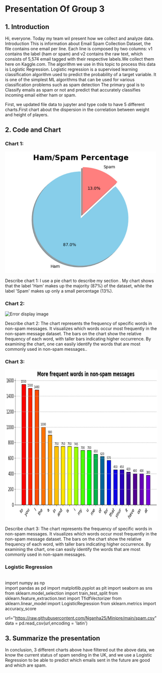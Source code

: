 <html>
<body>
<h1>Presentation Of Group 3</h1>
<h2>1. Introduction</h2>
<p>Hi, everyone. Today my team wil present how we collect and analyze data.
Introduction
This is information about Email Spam Collection Dataset, the file contains one email per line. 
Each line is composed by two columns: v1 contains the label (ham or spam) and v2 contains the raw text, which consists of 5,574 email tagged with their respective labels.We collect them here on Kaggle.com. 
The algorithm we use in this topic to process this data is Logistic Regression.
Logistic regression is a supervised learning classification algorithm used to predict the probability of a target variable. It is one of the simplest ML algorithms that can be used for various classification problems such as spam detection
The primary goal is to Classify emails as spam or not and  predict that accurately classifies incoming email either ham or spam.<p>First, we updated file data to jupyter and type code to have 5 different charts.First chart about the dispersion in the correlation between weight and height of players.</p>
<h2>2. Code and Chart</h2>
<h3>Chart 1: </h3>
<img src="Chart 1.jpg" alt="Error display image" width="500" height="400"  >
<p>Describe chart 1:
I use a pie chart to describe my section . My chart shows that the label 'Ham' makes up the majority (87%) of the dataset, while the label 'Spam' makes up only a small percentage (13%).</p>
<h3>Chart 2: </h3>
<img src="Chart 2.j[g" alt="Error display image" width="700" height="500" >
<p>Describe chart 2:
The chart represents the frequency of specific words in non-spam messages. It visualizes which words occur most frequently in the non-spam message dataset. The bars on the chart show the relative frequency of each word, with taller bars indicating higher occurrence. 
By examining the chart, one can easily identify the words that are most commonly used in non-spam messages..</p>
<h3>Chart 3: </h3>
<img src="Chart 3.jpg" alt="Error display image" width="700" height="500" >
<p>Describe chart 3:
The chart represents the frequency of specific words in non-spam messages. It visualizes which words occur most frequently in the non-spam message dataset. The bars on the chart show the relative frequency of each word, with taller bars indicating higher occurrence. 
By examining the chart, one can easily identify the words that are most commonly used in non-spam messages.</p>
<h3>Logistic Regression </h3>
<br>import numpy as np</br>
import pandas as pd
import matplotlib.pyplot as plt
import seaborn as sns
from sklearn.model_selection import train_test_split
from sklearn.feature_extraction.text import TfidfVectorizer
from sklearn.linear_model import LogisticRegression
from sklearn.metrics import accuracy_score
  
url="https://raw.githubusercontent.com/Nganha25/Minipre/main/spam.csv"
data = pd.read_csv(url,encoding = 'latin')




<h2>3. Summarize the presentation</h2>
<p>In conclusion, 3 different charts above have filtered out the above data, we know the current status of spam sending in the UK, and we use a Logistic Regression to be able to predict which emails sent in the future are good and which are spam.</p>
</body>
</html>
